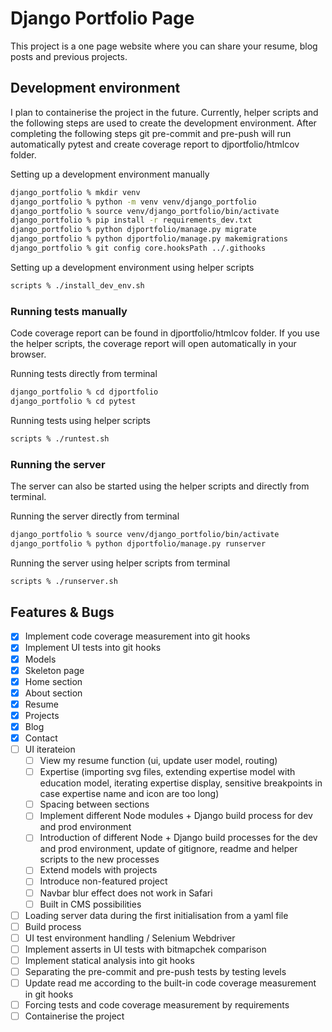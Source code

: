 # Django Portfolio Page
This project is a one page website where you can share your resume, blog posts and previous projects.

## Development environment
I plan to containerise the project in the future. Currently, helper scripts and the following steps are used to create the development environment. After completing the following steps git pre-commit and pre-push will run automatically pytest and create coverage report to djportfolio/htmlcov folder.

Setting up a development environment manually
```bash
django_portfolio % mkdir venv
django_portfolio % python -m venv venv/django_portfolio
django_portfolio % source venv/django_portfolio/bin/activate
django_portfolio % pip install -r requirements_dev.txt
django_portfolio % python djportfolio/manage.py migrate
django_portfolio % python djportfolio/manage.py makemigrations
django_portfolio % git config core.hooksPath ../.githooks
```

Setting up a development environment using helper scripts
```bash
scripts % ./install_dev_env.sh
```

### Running tests manually
Code coverage report can be found in djportfolio/htmlcov folder. If you use the helper scripts, the coverage report will open automatically in your browser.

Running tests directly from terminal
```bash
django_portfolio % cd djportfolio
django_portfolio % cd pytest
```

Running tests using helper scripts
```bash
scripts % ./runtest.sh
```

### Running the server
The server can also be started using the helper scripts and directly from terminal.

Running the server directly from terminal
```bash
django_portfolio % source venv/django_portfolio/bin/activate
django_portfolio % python djportfolio/manage.py runserver
```

Running the server using helper scripts from terminal
```bash
scripts % ./runserver.sh
```
## Features & Bugs
- [X] Implement code coverage measurement into git hooks
- [X] Implement UI tests into git hooks
- [X] Models
- [X] Skeleton page
- [X] Home section
- [X] About section
- [X] Resume
- [X] Projects
- [X] Blog
- [X] Contact
- [ ] UI iterateion
    - [ ] View my resume function (ui, update user model, routing)
    - [ ] Expertise (importing svg files, extending expertise model with education model, iterating expertise display, sensitive breakpoints in case expertise name and icon are too long)
    - [ ] Spacing between sections
    - [ ] Implement different Node modules + Django build process for dev and prod environment
    - [ ] Introduction of different Node + Django build processes for the dev and prod environment, update of gitignore, readme and helper scripts to the new processes
    - [ ] Extend models with projects
    - [ ] Introduce non-featured project
    - [ ] Navbar blur effect does not work in Safari
    - [ ] Built in CMS possibilities
- [ ] Loading server data during the first initialisation from a yaml file
- [ ] Build process
- [ ] UI test environment handling / Selenium Webdriver
- [ ] Implement asserts in UI tests with bitmapchek comparison
- [ ] Implement statical analysis into git hooks
- [ ] Separating the pre-commit and pre-push tests by testing levels
- [ ] Update read me according to the built-in code coverage measurement in git hooks
- [ ] Forcing tests and code coverage measurement by requirements
- [ ] Containerise the project
